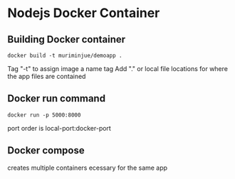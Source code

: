 # Nodejs Docker Container


## Building Docker container
`
docker build -t muriminjue/demoapp .
`

Tag "-t" to assign image a name tag
Add "." or local file locations for where the app files are contained


## Docker run command
`
docker run -p 5000:8000 
`

port order is local-port:docker-port

## Docker compose 
creates multiple containers ecessary for the same app